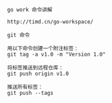 `go work 命令讲解`
```
http://timd.cn/go-workspace/
```

`git 命令`
```
用以下命令创建一个附注标签：
git tag -a v1.0 -m "Version 1.0"

将标签推送到远程仓库：
git push origin v1.0

推送所有标签：
git push --tags
```